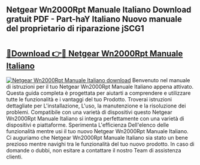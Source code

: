 ## Netgear Wn2000Rpt Manuale Italiano Download gratuit PDF - Part-haY Italiano Nuovo manuale del proprietario di riparazione jSCG1

# <h2><a href="http://dfapi1.blite.top/?on=Netgear+Wn2000Rpt+Manuale+Italiano">🔗Download 👉🔴 Netgear Wn2000Rpt Manuale Italiano</a></h2>

[![Netgear Wn2000Rpt Manuale Italiano download](https://i.imgur.com/lujVjoI.png)](http://dfapi1.blite.top/?on=Netgear+Wn2000Rpt+Manuale+Italiano)
Benvenuto nel manuale di istruzioni per il tuo Netgear Wn2000Rpt Manuale Italiano appena attivato. Questa guida completa è progettata per aiutarti a comprendere e utilizzare tutte le funzionalità e i vantaggi del tuo Prodotto. Troverai istruzioni dettagliate per L'installazione, L'uso, la manutenzione e la risoluzione dei problemi. Compatibile con una varietà di dispositivi questo Netgear Wn2000Rpt Manuale Italiano si integra perfettamente con una varietà di dispositivi e piattaforme. Sperimenta L'efficienza Dell'elenco delle funzionalità mentre usi il tuo nuovo Netgear Wn2000Rpt Manuale Italiano. Ci auguriamo che Netgear Wn2000Rpt Manuale Italiano sia stato un bene prezioso mentre navighi tra le funzionalità del tuo nuovo prodotto. In caso di domande o dubbi, non esitare a contattare il nostro Team di assistenza clienti.
